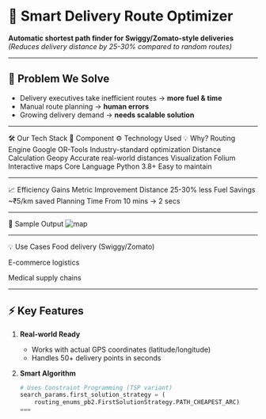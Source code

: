 # 🚀 Smart Delivery Route Optimizer

**Automatic shortest path finder for Swiggy/Zomato-style deliveries**  
*(Reduces delivery distance by 25-30% compared to random routes)*

---

## 📌 Problem We Solve
- Delivery executives take inefficient routes → **more fuel & time**
- Manual route planning → **human errors**
- Growing delivery demand → **needs scalable solution**

---
🛠️ Our Tech Stack
🧩 Component	⚙️ Technology Used	💡 Why?
Routing Engine	Google OR-Tools	Industry-standard optimization
Distance Calculation	Geopy	Accurate real-world distances
Visualization	Folium	Interactive maps
Core Language	Python 3.8+	Easy to maintain

---
📈 Efficiency Gains
Metric	Improvement
Distance	25-30% less
Fuel Savings	~₹5/km saved
Planning Time	From 10 mins → 2 secs




---
📸 Sample Output
![map](https://github.com/user-attachments/assets/77bdecfa-b569-434a-9861-e4e70aa36fad)




---
💡 Use Cases
Food delivery (Swiggy/Zomato)

E-commerce logistics

Medical supply chains

---

## ⚡ Key Features
1. **Real-world Ready**
   - Works with actual GPS coordinates (latitude/longitude)
   - Handles 50+ delivery points in seconds

2. **Smart Algorithm**  
   ```python
   # Uses Constraint Programming (TSP variant)
   search_params.first_solution_strategy = (
       routing_enums_pb2.FirstSolutionStrategy.PATH_CHEAPEST_ARC)
   ===
